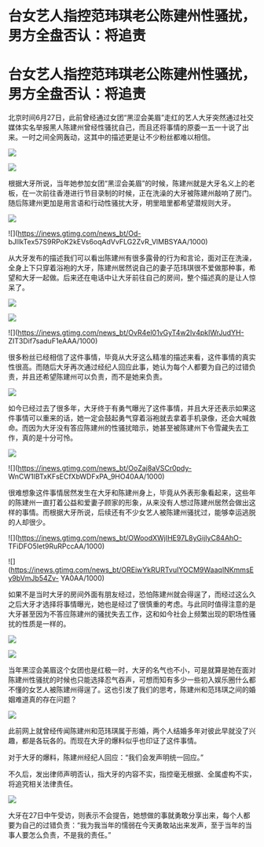 # 台女艺人指控范玮琪老公陈建州性骚扰，男方全盘否认：将追责

# 台女艺人指控范玮琪老公陈建州性骚扰，男方全盘否认：将追责

北京时间6月27日，此前曾经通过女团“黑涩会美眉”走红的艺人大牙突然通过社交媒体实名举报黑人陈建州曾经性骚扰自己，而且还将事情的原委一五一十说了出来。一时之间全网轰动，这其中的描述更是让不少粉丝都难以相信。

![](https://inews.gtimg.com/news_bt/OAH7Fz7PxYqS93jEZ1twrmJmSmO18TQFw2jXiYLp3mQr0AA/1000)

![](https://inews.gtimg.com/news_bt/OOOSrluamEHFiLxaJsygJ5p6k2JxgTXNeqtq38VVWoRxsAA/1000)

根据大牙所说，当年她参加女团“黑涩会美眉”的时候，陈建州就是大牙名义上的老板，在一次前往香港进行节目录制的时候，正在洗澡的大牙被陈建州敲响了房门。随后陈建州更加是用言语和行动性骚扰大牙，明里暗里都希望潜规则大牙。

![](https://inews.gtimg.com/news_bt/OxuTLNVlWznrE8ZYJGvV1AGEKPTRt2mxTwfgmKQF4oGPYAA/1000)

![](https://inews.gtimg.com/news_bt/Od-
bJlIkTex57S9RPoK2kEVs6oqAdVvFLG2ZvR_VlMBSYAA/1000)

从大牙发布的描述我们可以看出陈建州有很多露骨的行为和言论，面对正在洗澡，全身上下只穿着浴袍的大牙，陈建州居然说自己的妻子范玮琪很不爱做那种事，希望和大牙一起做。后来还在电话中让大牙前往自己的房间，整个描述真的是让人惊呆了。

![](https://inews.gtimg.com/news_bt/OBCGFkxsc7KGh6fxWzxtRCmHpTDlr6nM3t3xvV4xG09V4AA/1000)

![](https://inews.gtimg.com/news_bt/O7F517eTdOzMWjvnxpnfPR_xtW_kOQnxpAaRiu5zjG_mEAA/1000)

![](https://inews.gtimg.com/news_bt/OvR4el01vGyT4w2Iv4pkIWrJudYH-
ZIT3Dif7saduF1eAAA/1000)

很多粉丝已经相信了这件事情，毕竟从大牙这么精准的描述来看，这件事情的真实性很高。而随后大牙再次通过经纪人回应此事，她认为每个人都要为自己的过错负责，并且还希望陈建州可以负责，而不是她来负责。

![](https://inews.gtimg.com/news_bt/OVKa8ei7Q7U1ge_Or0jXzc6olAYFBoSRo5xKN_pCkZWjAAA/1000)

如今已经过去了很多年，大牙终于有勇气曝光了这件事情，并且大牙还表示如果这件事情可以重来的话，她一定会鼓起勇气穿着浴袍就去拿着手机录像，还会大喊救命。而因为大牙没有答应陈建州的性骚扰暗示，她甚至被陈建州下令雪藏失去工作，真的是十分可怜。

![](https://inews.gtimg.com/news_bt/OmdpggZmRLcsnm8-PatQy7Lj0D4v2fn5tMCScLaVNoUxoAA/1000)

![](https://inews.gtimg.com/news_bt/OoZaj8aVSCr0pdy-
WnCW1IBTxKFsECfXbWDFxPA_9HO40AA/1000)

很难想象这件事情居然发生在大牙和陈建州身上，毕竟从外表形象看起来，这些年的陈建州一直打着公益和爱妻子顾家的形象，从来没有人想过陈建州居然会做出这样的事情。而根据大牙所说，后续还有不少女艺人被陈建州骚扰过，能够幸运逃脱的人却很少。

![](https://inews.gtimg.com/news_bt/OWoodXWjIHE97L8yGijIyC84AhO-
TFiDFO5Iet9RuRPccAA/1000)

![](https://inews.gtimg.com/news_bt/OREiwYkRURTvuIYOCM9WaaqINKmmsEy9bVmJb54Zv-
YA0AA/1000)

如果不是当时大牙的房间外面有朋友经过，恐怕陈建州就会得逞了，而经过这么久之后大牙才选择将事情曝光，她也是经过了很慎重的考虑。与此同时值得注意的是大牙甚至因为不答应陈建州的骚扰失去工作，这和如今社会上频繁出现的职场性骚扰的性质是一样的。

![](https://inews.gtimg.com/news_bt/O6h2TyYZzZT03tYv_cvJkJMrcDH9C_2OH4A3Pb0dqKsZ8AA/1000)

![](https://inews.gtimg.com/news_bt/OvDU8KyO91r2aIBx7JuJAHHR9Qa_4ckgIxaPhhbbnjP4MAA/1000)

当年黑涩会美眉这个女团也是红极一时，大牙的名气也不小，可是就算是她在面对陈建州性骚扰的时候也只能选择忍气吞声，可想而知有多少一些初入娱乐圈什么都不懂的女艺人被陈建州得逞了。这也引发了我们的思考，陈建州和范玮琪之间的婚姻难道真的存在问题？

![](https://inews.gtimg.com/news_bt/O2w5Er0037BUGCJuSL3Pmu3lep4q3T2EYH20BLrFFr9ZMAA/1000)

此前网上就曾经传闻陈建州和范玮琪属于形婚，两个人结婚多年对彼此早就没了兴趣，都是各玩各的。而现在大牙的爆料似乎也印证了这件事情。

对于大牙的爆料，陈建州经纪人回应：“我们会发声明统一回应。”

不久后，发出律师声明否认，指大牙的内容不实，指控毫无根据、全属虚构不实，将追究相关法律责任。

![](https://inews.gtimg.com/news_bt/O8MSCZb5YiMnuaE_61B1JNNjRORKefCaPOXZsU55g3WeIAA/1000)

大牙在27日中午受访，则表示不会提告，她想做的事就勇敢分享出来，每个人都要为自己的过错负责：“我为我当年的懦弱在今天勇敢站出来发声，至于当年的当事人要怎么负责，不是我的责任。”

